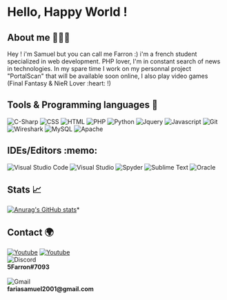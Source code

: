 <p align="center">
  <h1>Hello, Happy World !</h1>
</p>

<h2>About me 👨🏻‍🎓</h2>
Hey ! i'm Samuel but you can call me Farron :) i'm a french student specialized in web development. PHP lover, I'm in constant search of news in technologies. In my spare time I work on my personnal project "PortalScan" that will be available soon online, I also play video games (Final Fantasy & NieR Lover :heart: !)

<h2>Tools & Programming languages 🔧</h2>
<div>
  <img alt="C-Sharp" src="https://img.shields.io/badge/c%23-%23239120.svg?style=for-the-badge&logo=c-sharp&logoColor=white"/>
  <img alt="CSS" src="https://img.shields.io/badge/css3-%231572B6.svg?style=for-the-badge&logo=css3&logoColor=white"/>
  <img alt="HTML" src="https://img.shields.io/badge/html5-%23E34F26.svg?style=for-the-badge&logo=html5&logoColor=white"/>
  <img alt="PHP" src="https://img.shields.io/badge/php-%23777BB4.svg?style=for-the-badge&logo=php&logoColor=white"/>
  <img alt="Python" src="https://img.shields.io/badge/python-3670A0?style=for-the-badge&logo=python&logoColor=ffdd54"/>
  <img alt="Jquery" src="https://img.shields.io/badge/jquery-%230769AD.svg?style=for-the-badge&logo=jquery&logoColor=white"/>
  <img alt="Javascript" src="https://img.shields.io/badge/javascript-%23ED8B00?style=for-the-badge&logo=javascript&logoColor=white"/>
  <img alt="Git" src="https://img.shields.io/badge/git-%23F05033.svg?style=for-the-badge&logo=git&logoColor=white"/>
  <img alt="Wireshark" src="https://img.shields.io/badge/wireshark-004DB0?style=for-the-badge&logo=wireshark&logoColor=white"/>
  <img alt="MySQL" src="https://img.shields.io/badge/mysql-%2300f.svg?style=for-the-badge&logo=mysql&logoColor=white"/>
  <img alt="Apache" src="https://img.shields.io/badge/apache-%23D42029.svg?style=for-the-badge&logo=apache&logoColor=white"/>
</div>

<h2>IDEs/Editors :memo:</h2>
<div>
  <img alt="Visual Studio Code" src="https://img.shields.io/badge/Visual%20Studio%20Code-0078d7.svg?style=for-the-badge&logo=visual-studio-code&logoColor=white"/>
  <img alt="Visual Studio" src="https://img.shields.io/badge/Visual%20Studio-5C2D91.svg?style=for-the-badge&logo=visual-studio&logoColor=white"/>
  <img alt="Spyder" src="https://img.shields.io/badge/Spyder-838485?style=for-the-badge&logo=spyder%20ide&logoColor=maroon"/>
  <img alt="Sublime Text" src="https://img.shields.io/badge/sublime_text-%23575757.svg?style=for-the-badge&logo=sublime-text&logoColor=important"/>
  <img alt="Oracle" src="https://img.shields.io/badge/Oracle-F80000?style=for-the-badge&logo=oracle&logoColor=white"/>
</div>

<h2>Stats 📈</h2>

[![Anurag's GitHub stats](https://github-readme-stats.vercel.app/api?username=5Farron&count_private=true&show_icons=true&theme=tokyonight&include_all_commits=true)](https://github.com/5Farron/github-readme-stats)*

<h2> Contact 🌍</h2>
<div>
  <a href="https://www.youtube.com/channel/UCa995CC0VEpdDhsBBBO0Lyg"><img alt="Youtube" src="https://img.shields.io/badge/youtube-%23EE4831.svg?&style=for-the-badge&   logo=youtube&logoColor=white"/></a>
  <a href="https://steamcommunity.com/profiles/76561198962856261/"><img alt="Youtube" src="https://img.shields.io/badge/steam-%23000000.svg?style=for-the-badge&         logo=steam&logoColor=white"/></a>
</div>
<div><img alt="Discord" src="https://img.shields.io/badge/discord-7289DA.svg?&style=for-the-badge&logo=discord&logoColor=white"/><br><b>5Farron#7093</b></div><br>
<div><img alt="Gmail" src="https://img.shields.io/badge/Gmail-D14836?style=for-the-badge&logo=gmail&logoColor=white"/><br><b>fariasamuel2001@gmail.com</b></div>
